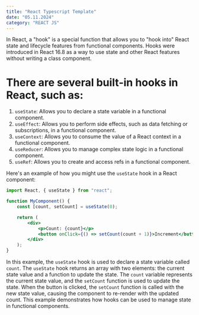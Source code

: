 ```yaml
---
title: "React Typescript Template"
date: "05.11.2024"
category: "REACT JS"
---
```


In React, a "hook" is a special function that allows you to "hook into" React state and lifecycle features from functional components. Hooks were introduced in React 16.8 as a way to use state and other React features without writing a class component.

# There are several built-in hooks in React, such as:

1. `useState`: Allows you to declare a state variable in a functional component.
2. `useEffect`: Allows you to perform side effects, such as data fetching or subscriptions, in a functional component.
3. `useContext`: Allows you to consume the value of a React context in a functional component.
4. `useReducer`: Allows you to manage complex state logic in a functional component.
5. `useRef`: Allows you to create and access refs in a functional component.

Here's an example of how you might use the `useState` hook in a React component:

```jsx
import React, { useState } from "react";

function MyComponent() {
	const [count, setCount] = useState(0);

	return (
		<div>
			<p>Count: {count}</p>
			<button onClick={() => setCount(count + 1)}>Increment</button>
		</div>
	);
}
```

In this example, the `useState` hook is used to declare a state variable called `count`. The `useState` hook returns an array with two elements: the current state value and a function to update the state. The `count` variable represents the current state value, and the `setCount` function is used to update the state. When the button is clicked, the `setCount` function is called with the new state value, causing the component to re-render with the updated count. This example demonstrates how hooks can be used to manage state in functional components.
